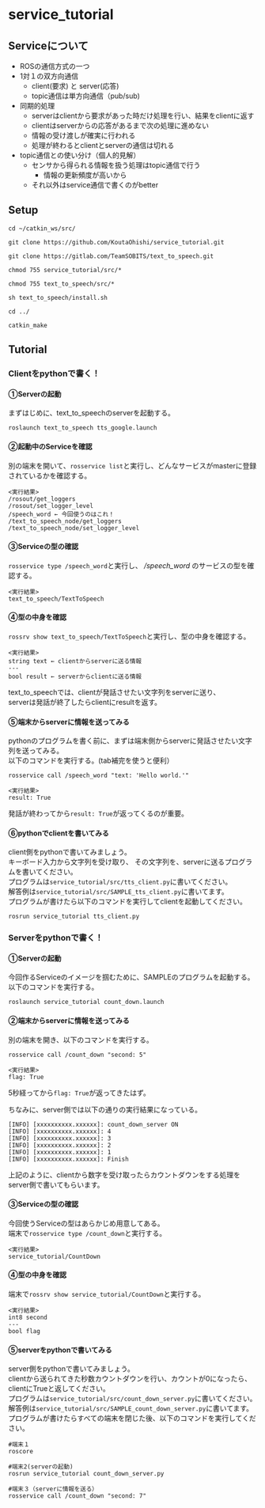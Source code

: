 # service_tutorial

## Serviceについて
- ROSの通信方式の一つ
- 1対１の双方向通信  
  - client(要求) と server(応答)
  - topic通信は単方向通信（pub/sub)
- 同期的処理
  - serverはclientから要求があった時だけ処理を行い、結果をclientに返す
  - clientはserverからの応答があるまで次の処理に進めない
  - 情報の受け渡しが確実に行われる
  - 処理が終わるとclientとserverの通信は切れる
- topic通信との使い分け（個人的見解）
  - センサから得られる情報を扱う処理はtopic通信で行う
    - 情報の更新頻度が高いから
  - それ以外はservice通信で書くのがbetter

## Setup
```
cd ~/catkin_ws/src/

git clone https://github.com/KoutaOhishi/service_tutorial.git

git clone https://gitlab.com/TeamSOBITS/text_to_speech.git

chmod 755 service_tutorial/src/*

chmod 755 text_to_speech/src/*

sh text_to_speech/install.sh

cd ../

catkin_make

```

## Tutorial
### Clientをpythonで書く！
#### ①Serverの起動
まずはじめに、text_to_speechのserverを起動する。
```
roslaunch text_to_speech tts_google.launch
```

#### ②起動中のServiceを確認
別の端末を開いて、`rosservice list`と実行し、どんなサービスがmasterに登録されているかを確認する。
```
<実行結果>
/rosout/get_loggers
/rosout/set_logger_level
/speech_word ← 今回使うのはこれ！
/text_to_speech_node/get_loggers
/text_to_speech_node/set_logger_level
```

#### ③Serviceの型の確認
`rosservice type /speech_word`と実行し、 */speech_word* のサービスの型を確認する。

```
<実行結果>
text_to_speech/TextToSpeech
```

#### ④型の中身を確認
`rossrv show text_to_speech/TextToSpeech`と実行し、型の中身を確認する。
```
<実行結果>
string text ← clientからserverに送る情報
---
bool result ← serverからclientに送る情報

```

text_to_speechでは、clientが発話させたい文字列をserverに送り、  
serverは発話が終了したらclientにresultを返す。

#### ⑤端末からserverに情報を送ってみる
pythonのプログラムを書く前に、まずは端末側からserverに発話させたい文字列を送ってみる。  
以下のコマンドを実行する。(tab補完を使うと便利）
```
rosservice call /speech_word "text: 'Hello world.'"

<実行結果>
result: True
```
発話が終わってから`result: True`が返ってくるのが重要。  

#### ⑥pythonでclientを書いてみる
client側をpythonで書いてみましょう。  
キーボード入力から文字列を受け取り、  その文字列を、serverに送るプログラムを書いてください。  
プログラムは`service_tutorial/src/tts_client.py`に書いてください。  
解答例は`service_tutorial/src/SAMPLE_tts_client.py`に書いてます。  
プログラムが書けたら以下のコマンドを実行してclientを起動してください。
```
rosrun service_tutorial tts_client.py
```


### Serverをpythonで書く！
#### ①Serverの起動
今回作るServiceのイメージを掴むために、SAMPLEのプログラムを起動する。  
以下のコマンドを実行する。  
```
roslaunch service_tutorial count_down.launch
```

#### ②端末からserverに情報を送ってみる
別の端末を開き、以下のコマンドを実行する。
```
rosservice call /count_down "second: 5"

<実行結果>
flag: True
```
5秒経ってから`flag: True`が返ってきたはず。  

ちなみに、server側では以下の通りの実行結果になっている。  
```
[INFO] [xxxxxxxxxx.xxxxxx]: count_down_server ON
[INFO] [xxxxxxxxxx.xxxxxx]: 4
[INFO] [xxxxxxxxxx.xxxxxx]: 3
[INFO] [xxxxxxxxxx.xxxxxx]: 2
[INFO] [xxxxxxxxxx.xxxxxx]: 1
[INFO] [xxxxxxxxxx.xxxxxx]: Finish
```
上記のように、clientから数字を受け取ったらカウントダウンをする処理をserver側で書いてもらいます。

#### ③Serviceの型の確認
今回使うServiceの型はあらかじめ用意してある。  
端末で`rosservice type /count_down`と実行する。  
```
<実行結果>
service_tutorial/CountDown
```

#### ④型の中身を確認
端末で`rossrv show service_tutorial/CountDown`と実行する。
```
<実行結果>
int8 second
---
bool flag

```

#### ⑤serverをpythonで書いてみる
server側をpythonで書いてみましょう。  
clientから送られてきた秒数カウントダウンを行い、カウントが0になったら、clientにTrueと返してください。  
プログラムは`service_tutorial/src/count_down_server.py`に書いてください。  
解答例は`service_tutorial/src/SAMPLE_count_down_server.py`に書いてます。  
プログラムが書けたらすべての端末を閉じた後、以下のコマンドを実行してください。
```
#端末１
roscore

#端末2(serverの起動)
rosrun service_tutorial count_down_server.py

#端末３（serverに情報を送る）
rosservice call /count_down "second: 7"
```
